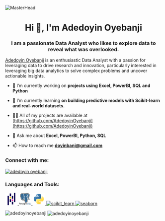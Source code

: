 ![MasterHead](https://github.com/user-attachments/assets/3c0f822c-9340-4b18-8104-ff337cae9e7d)




<h1 align="center">Hi 👋, I'm Adedoyin Oyebanji</h1>
<h3 align="center">I am a passionate Data Analyst who likes to explore data to reveal what was overlooked.</h3>



[Adedoyin Oyebanji](https://www.linkedin.com/in/adedoyinoyebanji/) is an enthusiastic  Data Analyst with a passion for leveraging data to drive research and innovation, particularly interested in leveraging big data analytics to solve complex problems and uncover actionable insights.

- 🔭 I’m currently working on **projects using Excel, PowerBI, SQL and Python**

- 🌱 I’m currently learning **on building predictive models with Scikit-learn and real-world datasets.**

- 👨‍💻 All of my projects are available at [https://github.com/AdedoyinOyebanji](https://github.com/AdedoyinOyebanji)

- 💬 Ask me about **Excel, PowerBI, Python, SQL**

- 📫 How to reach me **doyinbanj@gmail.com**

<h3 align="left">Connect with me:</h3>
<p align="left">
<a href="https://linkedin.com/in/adedoyinoyebanji/" target="blank"><img align="center" src="https://raw.githubusercontent.com/rahuldkjain/github-profile-readme-generator/master/src/images/icons/Social/linked-in-alt.svg" alt="adedoyin oyebanji" height="30" width="40" /></a>
</p>

<h3 align="left">Languages and Tools:</h3>
<p align="left"> <a href="https://pandas.pydata.org/" target="_blank" rel="noreferrer"> <img src="https://raw.githubusercontent.com/devicons/devicon/2ae2a900d2f041da66e950e4d48052658d850630/icons/pandas/pandas-original.svg" alt="pandas" width="40" height="40"/> </a> <a href="https://www.postgresql.org" target="_blank" rel="noreferrer"> <img src="https://raw.githubusercontent.com/devicons/devicon/master/icons/postgresql/postgresql-original-wordmark.svg" alt="postgresql" width="40" height="40"/> </a> <a href="https://www.python.org" target="_blank" rel="noreferrer"> <img src="https://raw.githubusercontent.com/devicons/devicon/master/icons/python/python-original.svg" alt="python" width="40" height="40"/> </a> <a href="https://scikit-learn.org/" target="_blank" rel="noreferrer"> <img src="https://upload.wikimedia.org/wikipedia/commons/0/05/Scikit_learn_logo_small.svg" alt="scikit_learn" width="40" height="40"/> </a> <a href="https://seaborn.pydata.org/" target="_blank" rel="noreferrer"> <img src="https://seaborn.pydata.org/_images/logo-mark-lightbg.svg" alt="seaborn" width="40" height="40"/> </a> </p>

<p><img align="left" src="https://github-readme-stats.vercel.app/api/top-langs?username=adedoyinoyebanji&show_icons=true&locale=en&layout=compact" alt="adedoyinoyebanji" /></p>

<p>&nbsp;<img align="center" src="https://github-readme-stats.vercel.app/api?username=adedoyinoyebanji&show_icons=true&locale=en" alt="adedoyinoyebanji" /></p>


